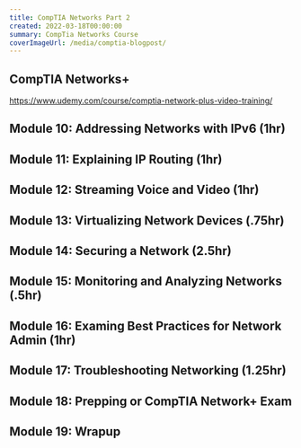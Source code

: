 ```yaml
---
title: CompTIA Networks Part 2
created: 2022-03-18T00:00:00
summary: CompTia Networks Course
coverImageUrl: /media/comptia-blogpost/
---
```


<script context="module">
  import { load } from "./_load"
  export { load }
</script>


## CompTIA Networks+
https://www.udemy.com/course/comptia-network-plus-video-training/


## Module 10: Addressing Networks with IPv6 (1hr)




## Module 11: Explaining IP Routing (1hr)



## Module 12: Streaming Voice and Video (1hr)



## Module 13: Virtualizing Network Devices (.75hr)



## Module 14: Securing a Network (2.5hr)



## Module 15: Monitoring and Analyzing Networks (.5hr)



## Module 16: Examing Best Practices for Network Admin (1hr)



## Module 17: Troubleshooting Networking (1.25hr)



## Module 18: Prepping or CompTIA Network+ Exam 



## Module 19: Wrapup